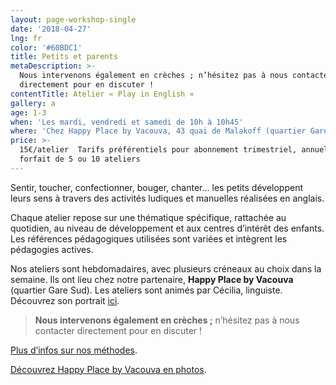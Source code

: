 ```yaml
---
layout: page-workshop-single
date: '2018-04-27'
lng: fr
color: '#60BDC1'
title: Petits et parents
metaDescription: >-
  Nous intervenons également en crèches ; n’hésitez pas à nous contacter
  directement pour en discuter !
contentTitle: Atelier « Play in English »
gallery: a
age: 1-3
when: 'Les mardi, vendredi et samedi de 10h à 10h45'
where: 'Chez Happy Place by Vacouva, 43 quai de Malakoff (quartier Gare Sud)'
price: >-
  15€/atelier  Tarifs préférentiels pour abonnement trimestriel, annuel ou par
  forfait de 5 ou 10 ateliers
---
```

Sentir, toucher, confectionner, bouger, chanter… les petits développent leurs sens à travers des activités ludiques et manuelles réalisées en anglais. 

Chaque atelier repose sur une thématique spécifique, rattachée au quotidien, au niveau de développement et aux centres d’intérêt des enfants. Les références pédagogiques utilisées sont variées et intègrent les pédagogies actives.

Nos ateliers sont hebdomadaires, avec plusieurs créneaux au choix dans la semaine. Ils ont lieu chez notre partenaire, **Happy Place by Vacouva** (quartier Gare Sud). Les ateliers sont animés par Cécilia, linguiste. Découvrez son portrait [ici](/equipe).

> **Nous intervenons également en crèches ;** n’hésitez pas à nous contacter directement pour en discuter !

[Plus d’infos sur nos méthodes](./pedagogie).

[Découvrez Happy Place by Vacouva en photos](./nosateliers#gallery).
